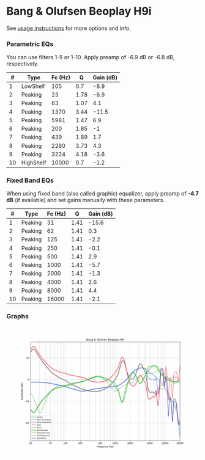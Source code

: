 # Bang & Olufsen Beoplay H9i
See [usage instructions](https://github.com/jaakkopasanen/AutoEq#usage) for more options and info.

### Parametric EQs
You can use filters 1-5 or 1-10. Apply preamp of -6.9 dB or -6.8 dB, respectively.

|   # | Type      |   Fc (Hz) |    Q |   Gain (dB) |
|-----|-----------|-----------|------|-------------|
|   1 | LowShelf  |       105 | 0.7  |        -8.9 |
|   2 | Peaking   |        23 | 1.78 |        -6.9 |
|   3 | Peaking   |        63 | 1.07 |         4.1 |
|   4 | Peaking   |      1370 | 3.44 |       -11.5 |
|   5 | Peaking   |      5981 | 1.47 |         6.9 |
|   6 | Peaking   |       200 | 1.85 |        -1   |
|   7 | Peaking   |       439 | 1.89 |         1.7 |
|   8 | Peaking   |      2280 | 3.73 |         4.3 |
|   9 | Peaking   |      3224 | 4.18 |        -3.6 |
|  10 | HighShelf |     10000 | 0.7  |        -1.2 |

### Fixed Band EQs
When using fixed band (also called graphic) equalizer, apply preamp of **-4.7 dB** (if available) and set gains manually with these parameters.

|   # | Type    |   Fc (Hz) |    Q |   Gain (dB) |
|-----|---------|-----------|------|-------------|
|   1 | Peaking |        31 | 1.41 |       -15.6 |
|   2 | Peaking |        62 | 1.41 |         0.3 |
|   3 | Peaking |       125 | 1.41 |        -2.2 |
|   4 | Peaking |       250 | 1.41 |        -0.1 |
|   5 | Peaking |       500 | 1.41 |         2.9 |
|   6 | Peaking |      1000 | 1.41 |        -5.7 |
|   7 | Peaking |      2000 | 1.41 |        -1.3 |
|   8 | Peaking |      4000 | 1.41 |         2.6 |
|   9 | Peaking |      8000 | 1.41 |         4.4 |
|  10 | Peaking |     16000 | 1.41 |        -2.1 |

### Graphs
![](./Bang%20&%20Olufsen%20Beoplay%20H9i.png)
